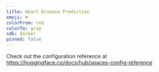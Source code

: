 ```yaml
---
title: Heart Disease Prediction
emoji: 💔
colorFrom: red
colorTo: gray
sdk: docker
pinned: false
---
```


Check out the configuration reference at https://huggingface.co/docs/hub/spaces-config-reference
